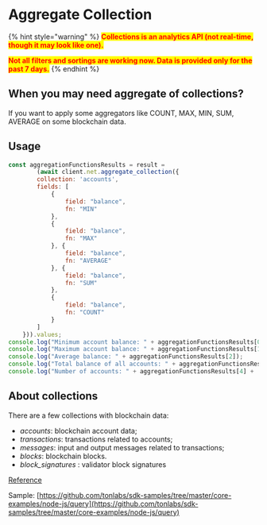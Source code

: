 # Aggregate Collection

{% hint style="warning" %}
<mark style="color:red;">**Collections is an analytics API (not real-time, though it may look like one).**</mark>

<mark style="color:red;">**Not all filters and sortings are working now. Data is provided only for the past 7 days.**</mark>
{% endhint %}

## When you may need aggregate of collections?

If you want to apply some aggregators like COUNT, MAX, MIN, SUM, AVERAGE on some blockchain data.

## Usage

```javascript
const aggregationFunctionsResults = result = 
        (await client.net.aggregate_collection({
        collection: 'accounts',
        fields: [
            {
                field: "balance",
                fn: "MIN"
            },
            {
                field: "balance",
                fn: "MAX"
            }, {
                field: "balance",
                fn: "AVERAGE"
            }, {
                field: "balance",
                fn: "SUM"
            },
            {
                field: "balance",
                fn: "COUNT"
            }
        ]
    })).values;
console.log("Minimum account balance: " + aggregationFunctionsResults[0]);
console.log("Maximum account balance: " + aggregationFunctionsResults[1]);
console.log("Average balance: " + aggregationFunctionsResults[2]);
console.log("Total balance of all accounts: " + aggregationFunctionsResults[3]);
console.log("Number of accounts: " + aggregationFunctionsResults[4] + '\n');
```

## About collections

There are a few collections with blockchain data:

* _accounts_: blockchain account data;
* _transactions_: transactions related to accounts;
* _messages_: input and output messages related to transactions;
* _blocks_: blockchain blocks.
* _block\_signatures_ : validator block signatures

[Reference](broken-reference)

Sample: [https://github.com/tonlabs/sdk-samples/tree/master/core-examples/node-js/query](https://github.com/tonlabs/sdk-samples/tree/master/core-examples/node-js/query)
